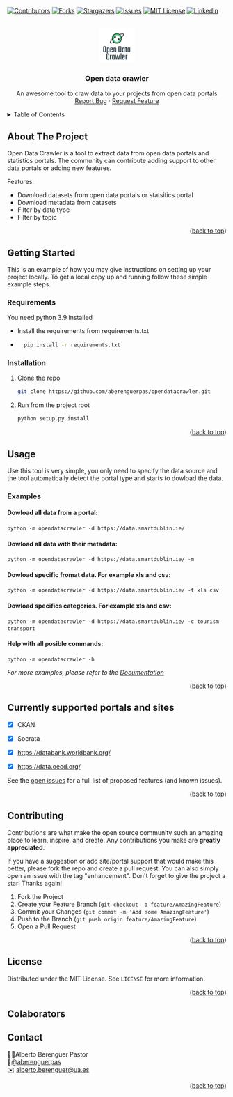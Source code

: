 <div id="top"></div>

[![Contributors][contributors-shield]][contributors-url]
[![Forks][forks-shield]][forks-url]
[![Stargazers][stars-shield]][stars-url]
[![Issues][issues-shield]][issues-url]
[![MIT License][license-shield]][license-url]
[![LinkedIn][linkedin-shield]][linkedin-url]


<!-- PROJECT LOGO -->
<br />
<div align="center">
  <a href="https://github.com/aberenguerpas/opendatacrawler">
    <img src="images/logo.png" alt="Logo" width="80" height="80">
  </a>

  <h3 align="center">Open data crawler</h3>

  <p align="center">
    An awesome tool to craw data to your projects from open data portals
    <br />
    <a href="https://github.com/aberenguerpas/opendatacrawler/issues">Report Bug</a>
    ·
    <a href="https://github.com/aberenguerpas/opendatacrawler/issues">Request Feature</a>
  </p>
</div>



<!-- TABLE OF CONTENTS -->
<details>
  <summary>Table of Contents</summary>
  <ol>
    <li>
      <a href="#about-the-project">About The Project</a>
    </li>
    <li>
      <a href="#getting-started">Getting Started</a>
      <ul>
        <li><a href="#requirements">requirements</a></li>
        <li><a href="#installation">Installation</a></li>
      </ul>
    </li>
    <li><a href="#usage">Usage</a></li>
    <li><a href="#roadmap">Roadmap</a></li>
    <li><a href="#contributing">Contributing</a></li>
    <li><a href="#license">License</a></li>
    <li><a href="#contact">Contact</a></li>
  </ol>
</details>



<!-- ABOUT THE PROJECT -->
## About The Project
Open Data Crawler is a tool to extract data from open data portals and statistics portals. The community can contribute adding support to other data portals or adding new features.

Features:
* Download datasets from open data portals or statsitics portal
* Download metadata from datasets
* Filter by data type
* Filter by topic

<p align="right">(<a href="#top">back to top</a>)</p>

<!-- GETTING STARTED -->
## Getting Started

This is an example of how you may give instructions on setting up your project locally.
To get a local copy up and running follow these simple example steps.

### Requirements
You need python 3.9 installed

* Install the requirements from requirements.txt

* ```sh
    pip install -r requirements.txt
    ```

### Installation

1. Clone the repo
   ```sh
   git clone https://github.com/aberenguerpas/opendatacrawler.git
   ```
2. Run from the project root
   ```sh
   python setup.py install 
   ```
<p align="right">(<a href="#top">back to top</a>)</p>


<!-- USAGE EXAMPLES -->
## Usage

Use this tool is very simple, you only need to specify the data source and the tool automatically detect the portal type and starts to dowload the data.

### Examples
#### Dowload all data from a portal:
```
python -m opendatacrawler -d https://data.smartdublin.ie/
```
#### Dowload all data with their metadata:
```
python -m opendatacrawler -d https://data.smartdublin.ie/ -m
```
#### Dowload specific fromat data. For example xls and csv:
```
python -m opendatacrawler -d https://data.smartdublin.ie/ -t xls csv
```
#### Dowload specifics categories. For example xls and csv:
```
python -m opendatacrawler -d https://data.smartdublin.ie/ -c tourism transport
```
#### Help with all posible commands:
```
python -m opendatacrawler -h
```


_For more examples, please refer to the [Documentation](https://example.com)_

<p align="right">(<a href="#top">back to top</a>)</p>


## Currently supported portals and sites

- [x] CKAN 
- [x] Socrata
- [x] https://databank.worldbank.org/
- [x] https://data.oecd.org/


See the [open issues](https://github.com/aberenguerpas/opendatacrawler/issues) for a full list of proposed features (and known issues).

<p align="right">(<a href="#top">back to top</a>)</p>



<!-- CONTRIBUTING -->
## Contributing

Contributions are what make the open source community such an amazing place to learn, inspire, and create. Any contributions you make are **greatly appreciated**.

If you have a suggestion or add site/portal support that would make this better, please fork the repo and create a pull request. You can also simply open an issue with the tag "enhancement".
Don't forget to give the project a star! Thanks again!

1. Fork the Project
2. Create your Feature Branch (`git checkout -b feature/AmazingFeature`)
3. Commit your Changes (`git commit -m 'Add some AmazingFeature'`)
4. Push to the Branch (`git push origin feature/AmazingFeature`)
5. Open a Pull Request

<p align="right">(<a href="#top">back to top</a>)</p>



<!-- LICENSE -->
## License

Distributed under the MIT License. See `LICENSE` for more information.

<p align="right">(<a href="#top">back to top</a>)</p>

## Colaborators


<!-- CONTACT -->
## Contact

🙋‍♂️Alberto Berenguer Pastor \
📱[@aberenguerpas](https://twitter.com/aberenguerpas) \
✉️ alberto.berenguer@ua.es

<p align="right">(<a href="#top">back to top</a>)</p>


<!-- MARKDOWN LINKS & IMAGES -->
<!-- https://www.markdownguide.org/basic-syntax/#reference-style-links -->
[contributors-shield]: https://img.shields.io/github/contributors/aberenguerpas/opendatacrawler?style=for-the-badge
[contributors-url]: https://github.com/aberenguerpas/opendatacrawler/graphs/contributors
[forks-shield]: https://img.shields.io/github/forks/aberenguerpas/opendatacrawler.svg?style=for-the-badge
[forks-url]: https://github.com/aberenguerpas/opendatacrawler/network/members
[stars-shield]: https://img.shields.io/github/stars/aberenguerpas/opendatacrawler.svg?style=for-the-badge
[stars-url]: https://github.com/aberenguerpas/opendatacrawler/stargazers
[issues-shield]: https://img.shields.io/github/issues/aberenguerpas/opendatacrawler.svg?style=for-the-badge
[issues-url]: https://github.com/aberenguerpas/opendatacrawler/issues
[license-shield]: https://img.shields.io/github/license/aberenguerpas/opendatacrawler?style=for-the-badge
[license-url]: https://github.com/aberenguerpas/opendatacrawler/blob/main/LICENSE
[linkedin-shield]: https://img.shields.io/badge/-LinkedIn-black.svg?style=for-the-badge&logo=linkedin&colorB=555
[linkedin-url]: https://www.linkedin.com/in/alberto-berenguer-pastor-220274154/
[product-screenshot]: images/screenshot.png

